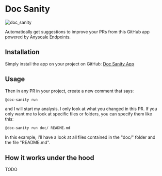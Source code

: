# Doc Sanity

![doc_sanity](https://github.com/ray-project/doc-sanity/assets/3462566/645dd42f-b424-4655-b25e-511527bee9f3)

Automatically get suggestions to improve your PRs from this
GitHub app powered by [Anyscale Endpoints](https://app.endpoints.anyscale.com/).

## Installation

Simply install the app on your project on GitHub: [Doc Sanity App](https://github.com/apps/doc-sanity)

## Usage

Then in any PR in your project, create a new comment that says:

```bash
@doc-sanity run
```

and I will start my analysis. I only look at what you changed
in this PR. If you only want me to look at specific files or folders,
you can specify them like this:

```bash
@doc-sanity run doc/ README.md
```

In this example, I'll have a look at all files contained in the
"doc/" folder and the file "README.md".

## How it works under the hood

TODO
